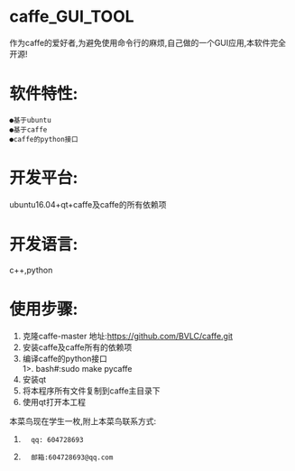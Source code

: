 # caffe_GUI_TOOL
作为caffe的爱好者,为避免使用命令行的麻烦,自己做的一个GUI应用,本软件完全开源!

# 软件特性:
    ●基于ubuntu
    ●基于caffe
    ●caffe的python接口
# 开发平台: 
  ubuntu16.04+qt+caffe及caffe的所有依赖项
# 开发语言:
  c++,python
# 使用步骤:
  1. 克隆caffe-master 地址:https://github.com/BVLC/caffe.git 
  2. 安装caffe及caffe所有的依赖项
  3. 编译caffe的python接口    
      1>. bash#:sudo  make pycaffe
  4. 安装qt
  5. 将本程序所有文件复制到caffe主目录下
  6. 使用qt打开本工程
  
  











本菜鸟现在学生一枚,附上本菜鸟联系方式:
 1.       qq: 604728693 
 2.       邮箱:604728693@qq.com
